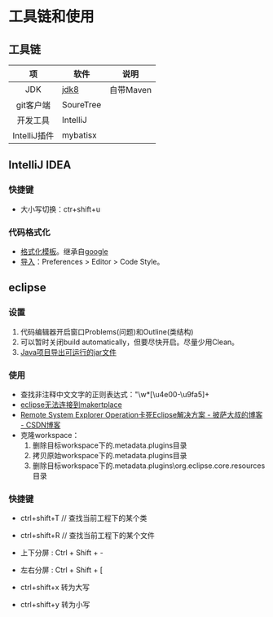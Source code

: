 # 工具链和使用
## 工具链
| 项 | 软件 | 说明 |
| :-: | - | - |
| JDK | [jdk8](https://www.oracle.com/java/technologies/javase/javase-jdk8-downloads.html) | 自带Maven |
| git客户端 | SoureTree |  |
| 开发工具 | IntelliJ |  |
| IntelliJ插件 | mybatisx |  |

## IntelliJ IDEA
### 快捷键
* 大小写切换：ctr+shift+u

### 代码格式化
* [格式化模板](../s/longquan.format.xml)。继承自[google](https://github.com/google/styleguide/blob/gh-pages/intellij-java-google-style.xml)
* [导入](https://blog.csdn.net/whgyxy/article/details/88747178)：Preferences > Editor > Code Style。

## eclipse
### 设置
1. 代码编辑器开启窗口Problems(问题)和Outline(类结构)
1. 可以暂时关闭build automatically，但要尽快开启。尽量少用Clean。
1. [Java项目导出可运行的jar文件](https://blog.csdn.net/mahoking/article/details/42871937)

### 使用
* 查找非注释中文文字的正则表达式："\w*[\u4e00-\u9fa5]+
* [eclipse无法连接到makertplace](https://blog.csdn.net/u010177899/article/details/68061624)
* [Remote System Explorer Operation卡死Eclipse解决方案 - 披萨大叔的博客 - CSDN博客](https://blog.csdn.net/qq_27258799/article/details/51682930)
* 克隆workspace：
  1. 删除目标workspace下的.metadata\.plugins目录
  1. 拷贝原始workspace下的.metadata\.plugins目录
  1. 删除目标workspace下的.metadata\.plugins\org.eclipse.core.resources目录

### 快捷键
* ctrl+shift+T // 查找当前工程下的某个类
* ctrl+shift+R // 查找当前工程下的某个文件

* 上下分屏 : Ctrl + Shift + -
* 左右分屏 : Ctrl + Shift + [

* ctrl+shift+x   转为大写
* ctrl+shift+y   转为小写
